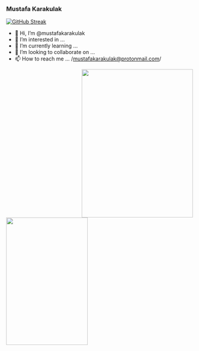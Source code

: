 ### Mustafa Karakulak

[![GitHub Streak](https://streak-stats.demolab.com?user=mustafakarakulak&theme=highcontrast)](https://git.io/streak-stats)

- 👋 Hi, I’m @mustafakarakulak
- 👀 I’m interested in ...
- 🌱 I’m currently learning ...
- 💞️ I’m looking to collaborate on ...
- 📫 How to reach me ... /mustafakarakulak@protonmail.com/

<img src="https://media.giphy.com/media/12qj9BbWNWbnz2/giphy.gif" align="right" height="400" width="300" >
<img src="https://media.tenor.com/Z_Ah8rkdZ4YAAAAM/walking-code.gif" align="left" height="344" width="220" >
<!---
mustafakarakulak/mustafakarakulak is a ✨ special ✨ repository because its `README.md` (this file) appears on your GitHub profile.
You can click the Preview link to take a look at your changes.
--->
